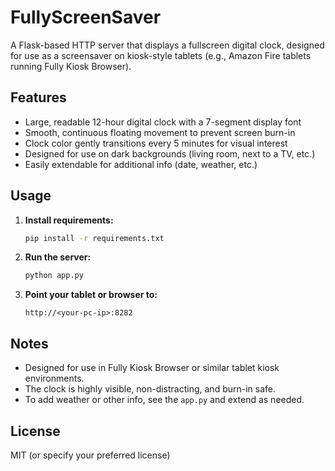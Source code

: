 # FullyScreenSaver

A Flask-based HTTP server that displays a fullscreen digital clock, designed for use as a screensaver on kiosk-style tablets (e.g., Amazon Fire tablets running Fully Kiosk Browser).

## Features
- Large, readable 12-hour digital clock with a 7-segment display font
- Smooth, continuous floating movement to prevent screen burn-in
- Clock color gently transitions every 5 minutes for visual interest
- Designed for use on dark backgrounds (living room, next to a TV, etc.)
- Easily extendable for additional info (date, weather, etc.)

## Usage
1. **Install requirements:**
   ```bash
   pip install -r requirements.txt
   ```
2. **Run the server:**
   ```bash
   python app.py
   ```
3. **Point your tablet or browser to:**
   ```
   http://<your-pc-ip>:8282
   ```

## Notes
- Designed for use in Fully Kiosk Browser or similar tablet kiosk environments.
- The clock is highly visible, non-distracting, and burn-in safe.
- To add weather or other info, see the `app.py` and extend as needed.

## License
MIT (or specify your preferred license)

